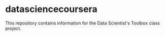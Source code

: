 datasciencecoursera
===================
This repository contains information for the Data Scientist's Toolbox class project.
